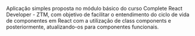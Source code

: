 Aplicação simples proposta no módulo básico do curso Complete React Developer - ZTM, com objetivo de facilitar o entendimento do ciclo de vida de componentes em React com a utilização de class components e posteriormente, atualizando-os para componentes funcionais.
